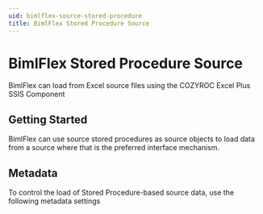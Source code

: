```yaml
---
uid: bimlflex-source-stored-procedure
title: BimlFlex Stored Procedure Source
---
```

# BimlFlex Stored Procedure Source

BimlFlex can load from Excel source files using the COZYROC Excel Plus SSIS Component

## Getting Started

BimlFlex can use source stored procedures as source objects to load data from a source where that is the preferred interface mechanism.

## Metadata

To control the load of Stored Procedure-based source data, use the following metadata settings


